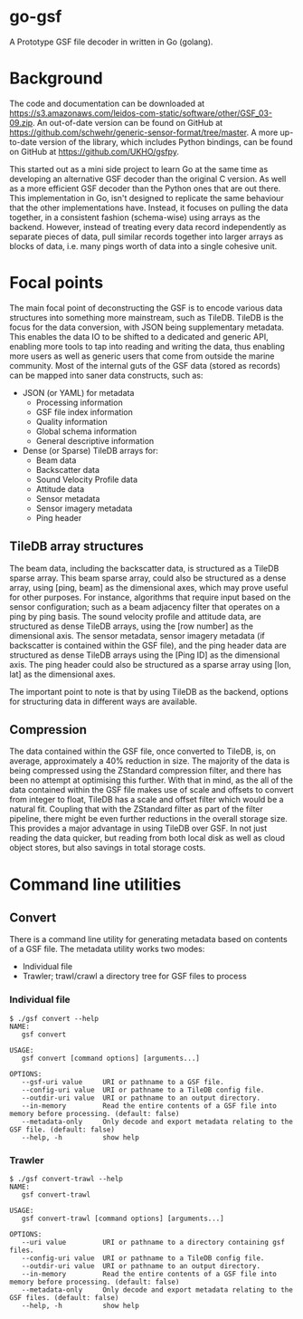# go-gsf
A Prototype GSF file decoder in written in Go (golang).

# Background

The code and documentation can be downloaded at <https://s3.amazonaws.com/leidos-com-static/software/other/GSF_03-09.zip>.
An out-of-date version can be found on GitHub at <https://github.com/schwehr/generic-sensor-format/tree/master>.
A more up-to-date version of the library, which includes Python bindings, can be found on GitHub at <https://github.com/UKHO/gsfpy>.

This started out as a mini side project to learn Go at the same time as developing an alternative GSF decoder than the original C version.
As well as a more efficient GSF decoder than the Python ones that are out there.
This implementation in Go, isn't designed to replicate the same behaviour that the other implementations have.
Instead, it focuses on pulling the data together, in a consistent fashion (schema-wise) using arrays as the backend.
However, instead of treating every data record independently as separate pieces of data, pull similar records together into larger arrays as blocks of data, i.e. many pings worth of data into a single cohesive unit.

# Focal points

The main focal point of deconstructing the GSF is to encode various data structures into something more mainstream, such as TileDB. TileDB is the focus for the data conversion, with JSON being supplementary metadata.
This enables the data IO to be shifted to a dedicated and generic API, enabling more tools to tap into reading and writing the data, thus enabling more users as well as generic users that come from outside the marine community.
Most of the internal guts of the GSF data (stored as records) can be mapped into saner data constructs, such as:

* JSON (or YAML) for metadata
  * Processing information
  * GSF file index information
  * Quality information
  * Global schema information
  * General descriptive information
* Dense (or Sparse) TileDB arrays for:
  * Beam data
  * Backscatter data
  * Sound Velocity Profile data
  * Attitude data
  * Sensor metadata
  * Sensor imagery metadata
  * Ping header

## TileDB array structures

The beam data, including the backscatter data, is structured as a TileDB sparse array.
This beam sparse array, could also be structured as a dense array, using [ping, beam] as the dimensional axes, which may prove useful for other purposes. For instance, algorithms that require input based on the sensor configuration; such as a beam adjacency filter that operates on a ping by ping basis.
The sound velocity profile and attitude data, are structured as dense TileDB arrays, using the [row number] as the dimensional axis.
The sensor metadata, sensor imagery metadata (if backscatter is contained within the GSF file), and the ping header data are structured as dense TileDB arrays using the [Ping ID] as the dimensional axis.
The ping header could also be structured as a sparse array using [lon, lat] as the dimensional axes.

The important point to note is that by using TileDB as the backend, options for structuring data in different ways are available.

## Compression

The data contained within the GSF file, once converted to TileDB, is, on average, approximately a 40% reduction in size.
The majority of the data is being compressed using the ZStandard compression filter, and there has been no attempt at optimising this further.
With that in mind, as the all of the data contained within the GSF file makes use of scale and offsets to convert from integer to float, TileDB has a scale and offset filter which would be a natural fit. Coupling that with the ZStandard filter as part of the filter pipeline, there might be even further reductions in the overall storage size.
This provides a major advantage in using TileDB over GSF. In not just reading the data quicker, but reading from both local disk as well as cloud object stores, but also savings in total storage costs.

# Command line utilities

## Convert

There is a command line utility for generating metadata based on contents of a GSF file. The metadata utility works two modes:

* Individual file
* Trawler; trawl/crawl a directory tree for GSF files to process


### Individual file

```Shell
$ ./gsf convert --help
NAME:
   gsf convert

USAGE:
   gsf convert [command options] [arguments...]

OPTIONS:
   --gsf-uri value     URI or pathname to a GSF file.
   --config-uri value  URI or pathname to a TileDB config file.
   --outdir-uri value  URI or pathname to an output directory.
   --in-memory         Read the entire contents of a GSF file into memory before processing. (default: false)
   --metadata-only     Only decode and export metadata relating to the GSF file. (default: false)
   --help, -h          show help
```

### Trawler

```Shell
$ ./gsf convert-trawl --help
NAME:
   gsf convert-trawl

USAGE:
   gsf convert-trawl [command options] [arguments...]

OPTIONS:
   --uri value         URI or pathname to a directory containing gsf files.
   --config-uri value  URI or pathname to a TileDB config file.
   --outdir-uri value  URI or pathname to an output directory.
   --in-memory         Read the entire contents of a GSF file into memory before processing. (default: false)
   --metadata-only     Only decode and export metadata relating to the GSF files. (default: false)
   --help, -h          show help
```
